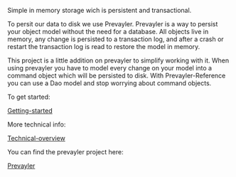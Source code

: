 Simple in memory storage wich is persistent and transactional.

To persit our data to disk we use Prevayler. Prevayler is a way to persist your object model without the need for a database. All objects live in memory, any change is persisted to a transaction log, and after a crash or restart the transaction log is read to restore the model in memory.

This project is a little addition on prevayler to simplify working with it. When using prevayler you have to model every change on your model into a command object which will be persisted to disk. With Prevayler-Reference you can use a Dao model and stop worrying about command objects.

To get started:

[Getting-started](https://github.com/rnentjes/Prevayler-Reference/wiki/Getting-started)

More technical info:

[Technical-overview](https://github.com/rnentjes/Prevayler-Reference/wiki/Technical-overview)

You can find the prevayler project here:

[Prevayler](https://github.com/jsampson/prevayler)
